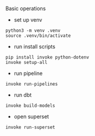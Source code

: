 Basic operations
- set up venv
```
python3 -m venv .venv
source .venv/bin/activate
```
- run install scripts
```
pip install invoke python-dotenv
invoke setup-all
```
- run pipeline
```
invoke run-pipelines
```
- run dbt 
```
invoke build-models
```
- open superset
```
invoke run-superset
```
